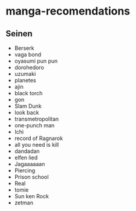 # manga-recomendations
## Seinen
- Berserk
- vaga bond
- oyasumi pun pun
- dorohedoro
- uzumaki
- planetes
- ajin
- black torch
- gon
- Slam Dunk
- look back
- transmetropolitan
- one-punch man
- Ichi
- record of Ragnarok
- all you need is kill
- dandadan
- elfen lied
- Jagaaaaaan
- Piercing
- Prison school
- Real
- tomie
- Sun ken Rock
- zetman  

